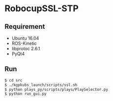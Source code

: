 # RobocupSSL-STP
## Requirement
* Ubuntu 16.04 
* ROS-Kinetic
* libprotoc 2.6.1
* PyQt4
## Run 
```bash
$ cd src 
$ ./kgpkubs_launch/scripts/ssl.sh 
$ python plays_py/scripts/plays/PlaySelector.py
$ python run_gui.py  
```
